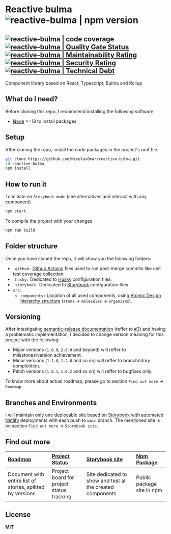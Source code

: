 # Reactive bulma ![reactive-bulma | npm version](https://img.shields.io/github/package-json/v/nicolasomar/reactive-bulma?label=npm&logo=npm&labelColor=535353&color=success&style=flat)

## ![reactive-bulma | code coverage](https://img.shields.io/codecov/c/github/nicolasomar/reactive-bulma?label=coverage&labelColor=535353&logo=codecov&style=flat) [![reactive-bulma | Quality Gate Status](https://sonarcloud.io/api/project_badges/measure?project=NicolasOmar_reactive-bulma&metric=alert_status)](https://sonarcloud.io/summary/new_code?id=NicolasOmar_reactive-bulma) [![reactive-bulma | Maintainability Rating](https://sonarcloud.io/api/project_badges/measure?project=NicolasOmar_reactive-bulma&metric=sqale_rating)](https://sonarcloud.io/summary/new_code?id=NicolasOmar_reactive-bulma) [![reactive-bulma | Security Rating](https://sonarcloud.io/api/project_badges/measure?project=NicolasOmar_reactive-bulma&metric=security_rating)](https://sonarcloud.io/summary/new_code?id=NicolasOmar_reactive-bulma) [![reactive-bulma | Technical Debt](https://sonarcloud.io/api/project_badges/measure?project=NicolasOmar_reactive-bulma&metric=sqale_index)](https://sonarcloud.io/summary/new_code?id=NicolasOmar_reactive-bulma)
Component library based on React, Typescript, Bulma and Rollup

## What do I need?
Before cloning this repo, I recommend installing the following software:
- [Node](https://nodejs.org/en/download/) >=18 to install packages

## Setup
After cloning the repo, install the node packages in the project's root file.
```sh
git clone https://github.com/NicolasOmar/reactive-bulma.git
cd reactive-bulma
npm install
```

## How to run it
To initiate on `Storybook mode` (see alternatives and interact with any component)
```sh
npm start
```
To compile the project with your changes
```sh
npm run build
```

## Folder structure
Once you have cloned the repo, it will show you the following folders:
- `.github:` [Github Actions](https://github.com/features/actions/) files used to run post-merge.commits like unit test coverage collection.
- `.husky:` Dedicated to [Husky](https://typicode.github.io/husky/) configuration files.
- `.storybook:` Dedicated to [Storybook](https://storybook.js.org/) configuration files.
- `src:`
  - `components:` Location of all used components, using [Atomic Design hierarchy structure](https://atomicdesign.bradfrost.com/chapter-2/) (`atoms` -> `molecules` -> `organisms`).

## Versioning
After intestigating [semantic-release documentation](https://semantic-release.gitbook.io/semantic-release/) (reffer to [#3](https://github.com/NicolasOmar/reactive-bulma/issues/3)) and having a problematic implementation, I decided to change version meaning for this project with the following:
- Major versions (`1.0.0`, `2.0.0` and beyond) will reffer to milestones/version achievement.
- Minor versions (`1.1.0`, `1.2.0` and so on) will reffer to branch/story completition.
- Patch versions (`1.0.1`, `1.0.2` and so on) will reffer to bugfixes only.

To know more about actual roadmap, please go to section `Find out more` -> `Roadmap`.

## Branches and Environments
I will maintain only one deployable site based on [Storybook](https://storybook.js.org/) with automated [Netlify](https://netlify.com/) deployments with each push to `main` branch. The mentioned site is on section `Find out more` -> `Storybook site`.

## Find out more
| [Roadmap](https://docs.google.com/document/d/1kWX-dDTD-cQUeB_Vbu0K6xRvtHaSA38h76yQnhiCe9U) | [Project Status](https://github.com/users/NicolasOmar/projects/3) | [Storybook site](https://reactivebulma.netlify.app/) | [Npm Package](https://www.npmjs.com/package/reactive-bulma)
| :--- | :--- | :--- | :--- |
| Document with entire list of stories, splitted by versions | Project board for project status tracking | Site dedicated to show and test all the created components | Public package site in npm

## License
**MIT**